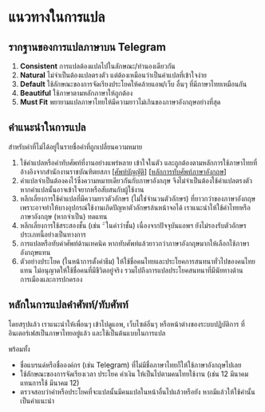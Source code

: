 # แนวทางในการแปล
## รากฐานของการแปลภาษาบน Telegram

1. **Consistent**
การแปลต้องแปลไปในลักษณะ/ทำนองเดียวกัน
2. **Natural**
ไม่จำเป็นต้องแปลตรงตัว แต่ต้องเหมือนว่าเป็นคำแปลที่เข้าใจง่าย
3. **Default**
ใช้ลักษณะของการจัดเรียงประโยคให้คล้ายแอพ/เว็บ อื่นๆ ที่มีภาษาไทยเหมือนกัน
4. **Beautiful**
ใช้ภาษาตามหลักภาษาให้ถูกต้อง
5. **Must Fit**
พยายามแปลภาษาไทยให้มีความยาวไม่เกินของภาษาอังกฤษอย่างที่สุด

## คำแนะนำในการแปล

สำหรับคำที่ไม่ได้อยู่ในรายชื่อคำที่ถูกเปลี่ยนความหมาย

1. ใช้คำแปลหรือคำทับศัพท์ที่งานอย่างแพร่หลาย เข้าใจในตัว และถูกต้องตามหลักการใช้ภาษาไทยที่อ้างอิงจากสำนักงานราชบัณฑิตยสภา [[ศัพท์บัญญัติ](https://coined-word.orst.go.th/)] [[หลักการทับศัพท์ภาษาอังกฤษ](https://transliteration.orst.go.th/search)]
2. คำแปลจำเป็นต้องคงไว้ซึ่งความหมายเดียวกันกับภาษาอังกฤษ จึงไม่จำเป็นต้องใช้คำแปลตรงตัวหากคำแปลนั้นอาจเข้าใจยากหรือสับสนกับผู้ใช้งาน
3. หลีกเลี่ยงการใช้คำแปลที่มีความยาวตัวอักษร (ไม่ใช่จำนวนตัวอักษร) ที่ยาวกว่าของภาษาอังกฤษ เพราะอาจทำให้บางอุปกรณ์ใช้งานเกิดปัญหาตัวอักษรล้นหน้าจอได้ เราแนะนำให้ใช้คำไทยหรือภาษาอังกฤษ (หากจำเป็น) ทดแทน
4. หลีกเลี่ยงการใช้สระสองชั้น (เช่น ` ั้` ในคำว่าชั้น) เนื่องจากปัจจุบันแอพฯ ยังไม่รองรับตัวอักษรประเภทนี้อย่างเป็นทางการ
5. การแปลหรือทับคำศัพท์ด้านเทคนิค หากทับศัพท์แล้วยาวกว่าภาษาอังกฤษมากให้เลือกใช้ภาษาอังกฤษแทน
6. ตัวอย่างประโยค (ในหน้าการตั้งค่าธีม) ให้ใช้ชื่อคนไทยและประโยคการสนทนาทั่วไปของคนไทยแทน ไม่อนุญาตให้ใช้ชื่อคนที่มีชีวิตอยู่จริง รวมไปถึงการแปลประโยคสนทนาที่มีนัยทางด้านการเมืองและการปกครอง

## หลักในการแปลคำศัพท์/ทับศัพท์

โดยสรุปแล้ว เราแนะนำให้เพื่อนๆ เข้าไปดูแอพ, เว็บไซต์อิ่นๆ หรือหน้าต่างของระบบปฏิบัติการ ที่อินเตอร์เฟสเป็นภาษาไทยอยู่แล้ว และใช้เป็นต้นแบบในการแปล

พร้อมทั้ง

- ชื่อแบรนด์หรือชื่อองค์กร (เช่น Telegram) ที่ไม่มีชื่อภาษาไทยก็ให้ใช้ภาษาอังกฤษไปเลย
- ใช้ลักษณะของการจัดเรียงเวลา ประโยค ค่าเงิน ให้เป็นไปตามคนไทยใช้งาน (เช่น 12 มีนาคม แทนการใช้ มีนาคม 12)
- ตรวจสอบว่าคำหรือประโยคที่จะแปลนั้นมีคนแปลในหน้าอื่นไปแล้วหรือยัง หากมีแล้วให้ใช้คำนั้นเป็นคำแนะนำ
